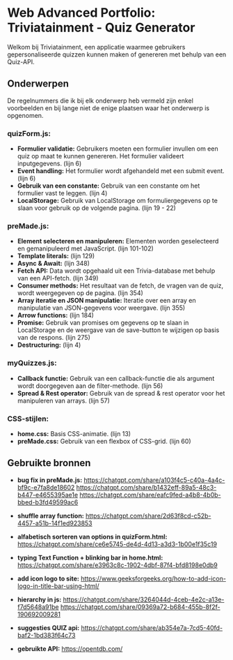 # Web Advanced Portfolio: Triviatainment - Quiz Generator

Welkom bij Triviatainment, een applicatie waarmee gebruikers gepersonaliseerde quizzen kunnen maken of genereren met behulp van een Quiz-API.

## Onderwerpen
De regelnummers die ik bij elk onderwerp heb vermeld zijn enkel voorbeelden en bij lange niet de enige plaatsen waar het onderwerp is opgenomen.
### quizForm.js:
- **Formulier validatie:** Gebruikers moeten een formulier invullen om een quiz op maat te kunnen genereren. Het formulier valideert inputgegevens. (lijn 6)
- **Event handling:** Het formulier wordt afgehandeld met een submit event. (lijn 6)
- **Gebruik van een constante:** Gebruik van een constante om het formulier vast te leggen. (lijn 4)
- **LocalStorage:** Gebruik van LocalStorage om formuliergegevens op te slaan voor gebruik op de volgende pagina. (lijn 19 - 22)

### preMade.js:
- **Element selecteren en manipuleren:** Elementen worden geselecteerd en gemanipuleerd met JavaScript. (lijn 101-102)
- **Template literals:** (lijn 129)
- **Async & Await:** (lijn 348)
- **Fetch API:** Data wordt opgehaald uit een Trivia-database met behulp van een API-fetch. (lijn 349)
- **Consumer methods:** Het resultaat van de fetch, de vragen van de quiz, wordt weergegeven op de pagina. (lijn 354)
- **Array iteratie en JSON manipulatie:** Iteratie over een array en manipulatie van JSON-gegevens voor weergave. (lijn 355)
- **Arrow functions:** (lijn 184)
- **Promise:** Gebruik van promises om gegevens op te slaan in LocalStorage en de weergave van de save-button te wijzigen op basis van de respons. (lijn 275)
- **Destructuring:** (lijn 4)

### myQuizzes.js:
- **Callback functie:** Gebruik van een callback-functie die als argument wordt doorgegeven aan de filter-methode. (lijn 56)
- **Spread & Rest operator:** Gebruik van de spread & rest operator voor het manipuleren van arrays. (lijn 57)

### CSS-stijlen:
- **home.css:** Basis CSS-animatie. (lijn 13)
- **preMade.css:** Gebruik van een flexbox of CSS-grid. (lijn 60)

## Gebruikte bronnen
- **bug fix in preMade.js:**
https://chatgpt.com/share/a103f4c5-c40a-4a4c-bf9c-e7fa8de18602
https://chatgpt.com/share/b1432eff-89a5-48c3-b447-e4655395ae1e
https://chatgpt.com/share/eafc9fed-a4b8-4b0b-bbed-b3fd49599ac6

- **shuffle array function:** https://chatgpt.com/share/2d63f8cd-c52b-4457-a51b-14f1ed923853 

- **alfabetisch sorteren van options in quizForm.html:** https://chatgpt.com/share/ce6e5745-de4d-4d13-a3d3-1b00e1f35c19 

- **typing Text Function + blinking bar in home.html:** https://chatgpt.com/share/e3963c8c-1902-4dbf-87f4-bfd8198e0db9

- **add icon logo to site:** https://www.geeksforgeeks.org/how-to-add-icon-logo-in-title-bar-using-html/

- **hierarchy in js:**
https://chatgpt.com/share/3264044d-4ceb-4e2c-a13e-f7d5648a91be 
https://chatgpt.com/share/09369a72-b684-455b-8f2f-190692009281

- **suggesties QUIZ api:** https://chatgpt.com/share/ab354e7a-7cd5-40fd-baf2-1bd383f64c73

- **gebruikte API:** https://opentdb.com/ 
